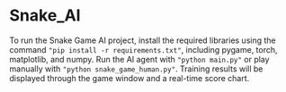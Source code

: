 # Snake_AI
To run the Snake Game AI project, install the required libraries using the command `"pip install -r requirements.txt"`, including pygame, torch, matplotlib, and numpy. Run the AI agent with `"python main.py"` or play manually with `"python snake_game_human.py"`. Training results will be displayed through the game window and a real-time score chart.

